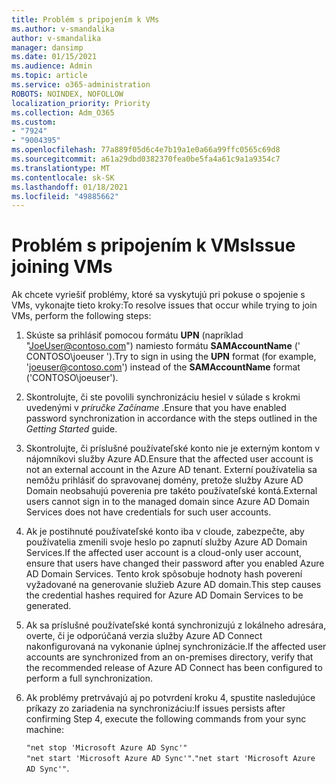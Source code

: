 ```yaml
---
title: Problém s pripojením k VMs
ms.author: v-smandalika
author: v-smandalika
manager: dansimp
ms.date: 01/15/2021
ms.audience: Admin
ms.topic: article
ms.service: o365-administration
ROBOTS: NOINDEX, NOFOLLOW
localization_priority: Priority
ms.collection: Adm_O365
ms.custom:
- "7924"
- "9004395"
ms.openlocfilehash: 77a889f05d6c4e7b19a1e0a66a99ffc0565c69d8
ms.sourcegitcommit: a61a29dbd0382370fea0be5fa4a61c9a1a9354c7
ms.translationtype: MT
ms.contentlocale: sk-SK
ms.lasthandoff: 01/18/2021
ms.locfileid: "49885662"
---
```

# <a name="issue-joining-vms"></a><span data-ttu-id="8d0ab-102">Problém s pripojením k VMs</span><span class="sxs-lookup"><span data-stu-id="8d0ab-102">Issue joining VMs</span></span>

<span data-ttu-id="8d0ab-103">Ak chcete vyriešiť problémy, ktoré sa vyskytujú pri pokuse o spojenie s VMs, vykonajte tieto kroky:</span><span class="sxs-lookup"><span data-stu-id="8d0ab-103">To resolve issues that occur while trying to join VMs, perform the following steps:</span></span>

1. <span data-ttu-id="8d0ab-104">Skúste sa prihlásiť pomocou formátu **UPN** (napríklad "JoeUser@contoso.com") namiesto formátu **SAMAccountName** (' CONTOSO\joeuser ').</span><span class="sxs-lookup"><span data-stu-id="8d0ab-104">Try to sign in using the **UPN** format (for example, 'joeuser@contoso.com') instead of the **SAMAccountName** format ('CONTOSO\joeuser').</span></span>
2. <span data-ttu-id="8d0ab-105">Skontrolujte, či ste povolili synchronizáciu hesiel v súlade s krokmi uvedenými v *príručke Začíname* .</span><span class="sxs-lookup"><span data-stu-id="8d0ab-105">Ensure that you have enabled password synchronization in accordance with the steps outlined in the *Getting Started* guide.</span></span>
3. <span data-ttu-id="8d0ab-106">Skontrolujte, či príslušné používateľské konto nie je externým kontom v nájomníkovi služby Azure AD.</span><span class="sxs-lookup"><span data-stu-id="8d0ab-106">Ensure that the affected user account is not an external account in the Azure AD tenant.</span></span> <span data-ttu-id="8d0ab-107">Externí používatelia sa nemôžu prihlásiť do spravovanej domény, pretože služby Azure AD Domain neobsahujú poverenia pre takéto používateľské kontá.</span><span class="sxs-lookup"><span data-stu-id="8d0ab-107">External users cannot sign in to the managed domain since Azure AD Domain Services does not have credentials for such user accounts.</span></span>
4. <span data-ttu-id="8d0ab-108">Ak je postihnuté používateľské konto iba v cloude, zabezpečte, aby používatelia zmenili svoje heslo po zapnutí služby Azure AD Domain Services.</span><span class="sxs-lookup"><span data-stu-id="8d0ab-108">If the affected user account is a cloud-only user account, ensure that users have changed their password after you enabled Azure AD Domain Services.</span></span> <span data-ttu-id="8d0ab-109">Tento krok spôsobuje hodnoty hash poverení vyžadované na generovanie služieb Azure AD domain.</span><span class="sxs-lookup"><span data-stu-id="8d0ab-109">This step causes the credential hashes required for Azure AD Domain Services to be generated.</span></span>
5. <span data-ttu-id="8d0ab-110">Ak sa príslušné používateľské kontá synchronizujú z lokálneho adresára, overte, či je odporúčaná verzia služby Azure AD Connect nakonfigurovaná na vykonanie úplnej synchronizácie.</span><span class="sxs-lookup"><span data-stu-id="8d0ab-110">If the affected user accounts are synchronized from an on-premises directory, verify that the recommended release of Azure AD Connect has been configured to perform a full synchronization.</span></span>
6. <span data-ttu-id="8d0ab-111">Ak problémy pretrvávajú aj po potvrdení kroku 4, spustite nasledujúce príkazy zo zariadenia na synchronizáciu:</span><span class="sxs-lookup"><span data-stu-id="8d0ab-111">If issues persists after confirming Step 4, execute the following commands from your sync machine:</span></span>
 
     `"net stop 'Microsoft Azure AD Sync'"`  
     <span data-ttu-id="8d0ab-112">`"net start 'Microsoft Azure AD Sync'"`.</span><span class="sxs-lookup"><span data-stu-id="8d0ab-112">`"net start 'Microsoft Azure AD Sync'"`.</span></span>